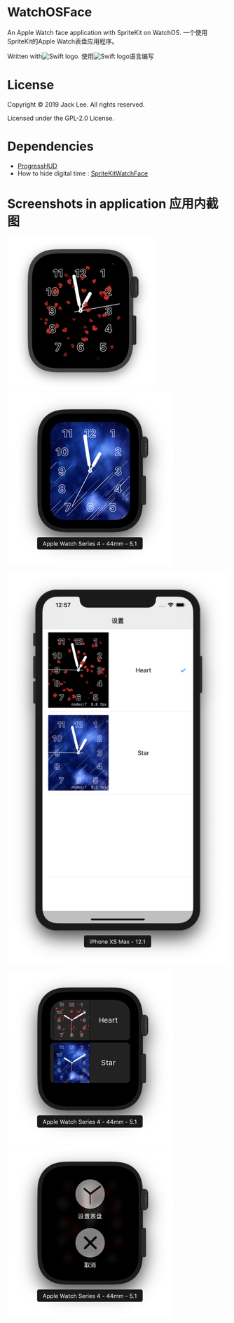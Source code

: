 # WatchOSFace
An Apple Watch face application with SpriteKit on WatchOS. 一个使用SpriteKit的Apple Watch表盘应用程序。

Written with<img src="https://swift.org/assets/images/swift.svg" alt="Swift logo" height="20" >. 使用<img src="https://swift.org/assets/images/swift.svg" alt="Swift logo" height="20" >语言编写

# License
Copyright © 2019 Jack Lee. All rights reserved.

Licensed under the GPL-2.0 License.

# Dependencies
* [ProgressHUD](https://github.com/relatedcode/ProgressHUD)
* How to hide digital time : [SpriteKitWatchFace](https://github.com/steventroughtonsmith/SpriteKitWatchFace)

# Screenshots in application 应用内截图

![Heart theme](images/watch_heart_small.png)![Star theme](images/watch_star_small.png)

![Selector on phone](images/phone_small.png)

![Selector on watch](images/watch_select_small.png)![Menu on watch](images/watch_menu_small.png)



